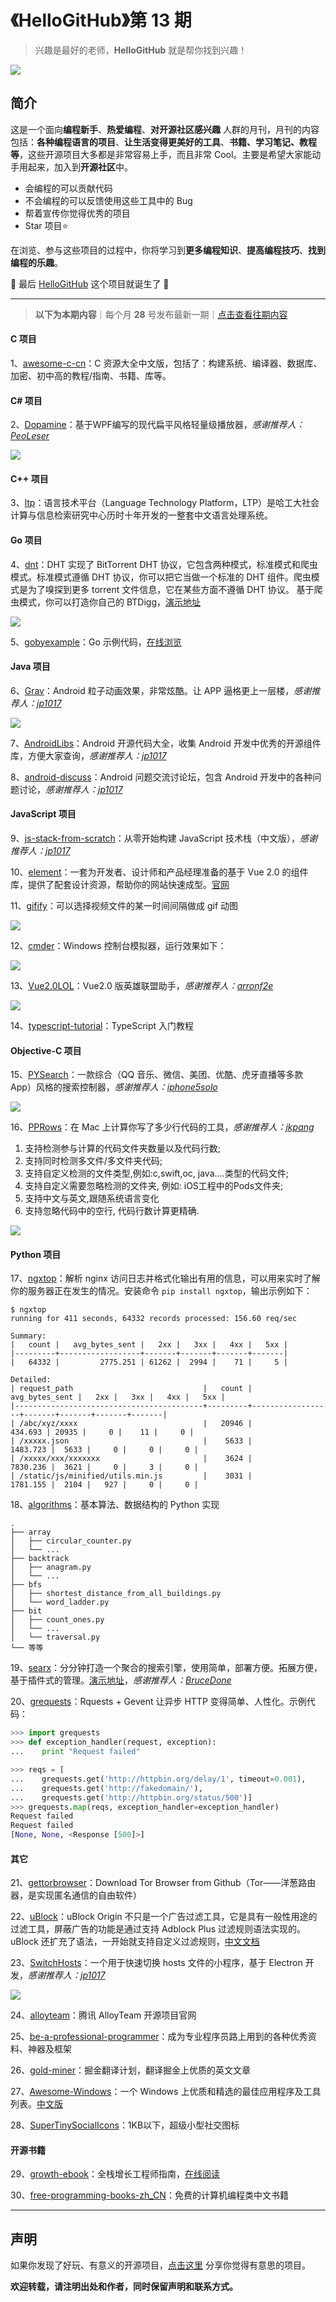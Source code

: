 # 《HelloGitHub》第 13 期
>兴趣是最好的老师，**HelloGitHub** 就是帮你找到兴趣！

![](https://github.com/521xueweihan/HelloGitHub/blob/master/content/01/img/hello-github.jpg)

## 简介
这是一个面向**编程新手**、**热爱编程**、**对开源社区感兴趣** 人群的月刊，月刊的内容包括：**各种编程语言的项目**、**让生活变得更美好的工具**、**书籍、学习笔记、教程等**，这些开源项目大多都是非常容易上手，而且非常 Cool。主要是希望大家能动手用起来，加入到**开源社区**中。
- 会编程的可以贡献代码
- 不会编程的可以反馈使用这些工具中的 Bug
- 帮着宣传你觉得优秀的项目
- Star 项目⭐️

在浏览、参与这些项目的过程中，你将学习到**更多编程知识**、**提高编程技巧**、**找到编程的乐趣**。

🎉 最后 <a target="\_blank" href="https://hellogithub.com">HelloGitHub</a> 这个项目就诞生了 🎉

---
> **以下为本期内容**｜每个月 **28** 号发布最新一期｜[点击查看往期内容](https://github.com/521xueweihan/HelloGitHub#往期回顾)

#### C 项目
1、[awesome-c-cn](https://github.com/jobbole/awesome-c-cn)：C 资源大全中文版，包括了：构建系统、编译器、数据库、加密、初中高的教程/指南、书籍、库等。

#### C# 项目
2、[Dopamine](https://github.com/digimezzo/Dopamine)：基于WPF编写的现代扁平风格轻量级播放器，*感谢推荐人：[PeoLeser](https://github.com/PeoLeser)*


![](https://github.com/521xueweihan/HelloGitHub/blob/master/content/13/img/Dopamine-show-min.png)

#### C++ 项目
3、[ltp](https://github.com/HIT-SCIR/ltp)：语言技术平台（Language Technology Platform，LTP）是哈工大社会计算与信息检索研究中心历时十年开发的一整套中文语言处理系统。

#### Go 项目
4、[dnt](https://github.com/shiyanhui/dht)：DHT 实现了 BitTorrent DHT 协议，它包含两种模式，标准模式和爬虫模式。标准模式遵循 DHT 协议，你可以把它当做一个标准的 DHT 组件。爬虫模式是为了嗅探到更多 torrent 文件信息，它在某些方面不遵循 DHT 协议。 基于爬虫模式，你可以打造你自己的 BTDigg，[演示地址](http://bthub.io/)


![](https://github.com/521xueweihan/HelloGitHub/blob/master/content/13/img/dnt-show-min.png)

5、[gobyexample](https://github.com/mmcgrana/gobyexample)：Go 示例代码，[在线浏览](https://gobyexample.com/)

#### Java 项目
6、[Grav](https://github.com/glomadrian/Grav)：Android 粒子动画效果，非常炫酷。让 APP 逼格更上一层楼，*感谢推荐人：[jp1017](https://github.com/jp1017)*


![](https://github.com/521xueweihan/HelloGitHub/blob/master/content/13/img/Grav.gif)

7、[AndroidLibs](https://github.com/XXApple/AndroidLibs)：Android 开源代码大全，收集 Android 开发中优秀的开源组件库，方便大家查询，*感谢推荐人：[jp1017](https://github.com/jp1017)*

8、[android-discuss](https://github.com/android-cn/android-discuss)：Android 问题交流讨论坛，包含 Android 开发中的各种问题讨论，*感谢推荐人：[jp1017](https://github.com/jp1017)*

#### JavaScript 项目
9、[js-stack-from-scratch](https://github.com/pd4d10/js-stack-from-scratch)：从零开始构建 JavaScript 技术栈（中文版），*感谢推荐人：[jp1017](https://github.com/jp1017)*

10、[element](https://github.com/ElemeFE/element)：一套为开发者、设计师和产品经理准备的基于 Vue 2.0 的组件库，提供了配套设计资源，帮助你的网站快速成型。[官网](http://element.eleme.io/#/zh-CN)

11、[gifify](https://github.com/vvo/gifify)：可以选择视频文件的某一时间间隔做成 gif 动图


![](https://github.com/521xueweihan/HelloGitHub/blob/master/content/13/img/gifify.gif)

12、[cmder](https://github.com/cmderdev/cmder)：Windows 控制台模拟器，运行效果如下：


![](https://github.com/521xueweihan/HelloGitHub/blob/master/content/13/img/cmder-show-min.png)

13、[Vue2.0LOL](https://github.com/arronf2e/Vue2.0LOL)：Vue2.0 版英雄联盟助手，*感谢推荐人：[arronf2e](https://github.com/arronf2e)*


![](https://github.com/521xueweihan/HelloGitHub/blob/master/content/13/img/vue2.0lol-show-min.png)

14、[typescript-tutorial](https://github.com/xcatliu/typescript-tutorial)：TypeScript 入门教程

#### Objective-C 项目
15、[PYSearch](https://github.com/iphone5solo/PYSearch)：一款综合（QQ 音乐、微信、美团、优酷、虎牙直播等多款 App）风格的搜索控制器，*感谢推荐人：[iphone5solo](https://github.com/iphone5solo)*


![](https://github.com/521xueweihan/HelloGitHub/blob/master/content/13/img/PYSearch-show-min.png)

16、[PPRows](https://github.com/jkpang/PPRows)：在 Mac 上计算你写了多少行代码的工具，*感谢推荐人：[jkpang](https://github.com/jkpang)*

1. 支持检测参与计算的代码文件夹数量以及代码行数;
2. 支持同时检测多文件/多文件夹代码;
3. 支持自定义检测的文件类型,例如:c,swift,oc, java....类型的代码文件;
4. 支持自定义需要忽略检测的文件夹, 例如: iOS工程中的Pods文件夹;
5. 支持中文与英文,跟随系统语言变化
6. 支持忽略代码中的空行, 代码行数计算更精确.


![](https://github.com/521xueweihan/HelloGitHub/blob/master/content/13/img/PPRows.gif)

#### Python 项目
17、[ngxtop](https://github.com/lebinh/ngxtop)：解析 nginx 访问日志并格式化输出有用的信息，可以用来实时了解你的服务器正在发生的情况。安装命令 `pip install ngxtop`，输出示例如下：
```
$ ngxtop
running for 411 seconds, 64332 records processed: 156.60 req/sec

Summary:
|   count |   avg_bytes_sent |   2xx |   3xx |   4xx |   5xx |
|---------+------------------+-------+-------+-------+-------|
|   64332 |         2775.251 | 61262 |  2994 |    71 |     5 |

Detailed:
| request_path                             |   count |   avg_bytes_sent |   2xx |   3xx |   4xx |   5xx |
|------------------------------------------+---------+------------------+-------+-------+-------+-------|
| /abc/xyz/xxxx                            |   20946 |          434.693 | 20935 |     0 |    11 |     0 |
| /xxxxx.json                              |    5633 |         1483.723 |  5633 |     0 |     0 |     0 |
| /xxxxx/xxx/xxxxxxx                       |    3624 |         7830.236 |  3621 |     0 |     3 |     0 |
| /static/js/minified/utils.min.js         |    3031 |         1781.155 |  2104 |   927 |     0 |     0 |
```

18、[algorithms](https://github.com/keon/algorithms)：基本算法、数据结构的 Python 实现
```
.
├── array
│   ├── circular_counter.py
│   └── ...
├── backtrack
│   ├── anagram.py
│   └── ...
├── bfs
│   ├── shortest_distance_from_all_buildings.py
│   └── word_ladder.py
├── bit
│   ├── count_ones.py
│   └── ...
│   └── traversal.py
└── 等等
```

19、[searx](https://github.com/asciimoo/searx)：分分钟打造一个聚合的搜索引擎，使用简单，部署方便。拓展方便，基于插件式的管理。[演示地址](https://searx.me/)，*感谢推荐人：[BruceDone](https://github.com/BruceDone)*

20、[grequests](https://github.com/kennethreitz/grequests)：Rquests + Gevent 让异步 HTTP 变得简单、人性化。示例代码：
```python
>>> import grequests
>>> def exception_handler(request, exception):
...    print "Request failed"

>>> reqs = [
...    grequests.get('http://httpbin.org/delay/1', timeout=0.001),
...    grequests.get('http://fakedomain/'),
...    grequests.get('http://httpbin.org/status/500')]
>>> grequests.map(reqs, exception_handler=exception_handler)
Request failed
Request failed
[None, None, <Response [500]>]
```

#### 其它
21、[gettorbrowser](https://github.com/TheTorProject/gettorbrowser)：Download Tor Browser from Github（Tor——洋葱路由器，是实现匿名通信的自由软件）

22、[uBlock](https://github.com/gorhill/uBlock)：uBlock Origin 不只是一个广告过滤工具，它是具有一般性用途的过滤工具，屏蔽广告的功能是通过支持 Adblock Plus 过滤规则语法实现的。uBlock 还扩充了语法，一开始就支持自定义过滤规则，[中文文档](https://github.com/fang5566/uBlock/blob/master/README.md#ublock-origin)

23、[SwitchHosts](https://github.com/oldj/SwitchHosts)：一个用于快速切换 hosts 文件的小程序，基于 Electron 开发，*感谢推荐人：[jp1017](https://github.com/jp1017)*


![](https://github.com/521xueweihan/HelloGitHub/blob/master/content/13/img/SwitchHosts-show-min.png)

24、[alloyteam](https://github.com/AlloyTeam/alloyteam.github.com)：腾讯 AlloyTeam 开源项目官网

25、[be-a-professional-programmer](https://github.com/stanzhai/be-a-professional-programmer)：成为专业程序员路上用到的各种优秀资料、神器及框架

26、[gold-miner](https://github.com/xitu/gold-miner)：掘金翻译计划，翻译掘金上优质的英文文章

27、[Awesome-Windows](https://github.com/Awesome-Windows/Awesome)：一个 Windows 上优质和精选的最佳应用程序及工具列表。[中文版](https://github.com/Awesome-Windows/Awesome/blob/master/README-cn.md)

28、[SuperTinySocialIcons](https://github.com/edent/SuperTinySocialIcons)：1KB以下，超级小型社交图标

#### 开源书籍
29、[growth-ebook](https://github.com/phodal/growth-ebook)：全栈增长工程师指南，[在线阅读](http://growth.phodal.com/)

30、[free-programming-books-zh_CN](https://github.com/justjavac/free-programming-books-zh_CN)：免费的计算机编程类中文书籍



---

## 声明
如果你发现了好玩、有意义的开源项目，[点击这里](https://github.com/521xueweihan/HelloGitHub/issues/new) 分享你觉得有意思的项目。

**欢迎转载，请注明出处和作者，同时保留声明和联系方式。**